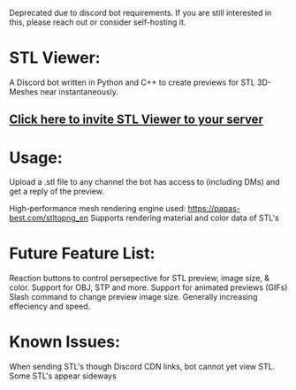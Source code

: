 Deprecated due to discord bot requirements. If you are still interested in this, please reach out or consider self-hosting it.

# STL Viewer:
A Discord bot written in Python and C++ to create previews for STL 3D-Meshes near instantaneously.

## [Click here to invite STL Viewer to your server](https://discord.com/api/oauth2/authorize?client_id=1047750288687247420&permissions=549756062720&scope=applications.commands%20bot)

# Usage:
  Upload a .stl file to any channel the bot has access to (including DMs) and get a reply of the preview.

High-performance mesh rendering engine used: https://papas-best.com/stltopng_en
Supports rendering material and color data of STL's

# Future Feature List:
  Reaction buttons to control persepective for STL preview, image size, & color.
  Support for OBJ, STP and more.
  Support for animated previews (GIFs)
  Slash command to change preview image size.
  Generally increasing effeciency and speed.

# Known Issues:
  When sending STL's though Discord CDN links, bot cannot yet view STL.
  Some STL's appear sideways
